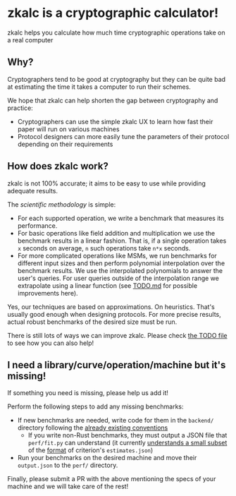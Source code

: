# zkalc is a cryptographic calculator!

zkalc helps you calculate how much time cryptographic operations take on a real computer

## Why?

Cryptographers tend to be good at cryptography but they can be quite bad at estimating the time it takes a computer to run their schemes.

We hope that zkalc can help shorten the gap between cryptography and practice:
- Cryptographers can use the simple zkalc UX to learn how fast their paper will run on various machines
- Protocol designers can more easily tune the parameters of their protocol depending on their requirements

## How does zkalc work?

zkalc is not 100% accurate; it aims to be easy to use while providing adequate results.

The *scientific methodology* is simple:
- For each supported operation, we write a benchmark that measures its performance.
- For basic operations like field addition and multiplication we use the benchmark results in a linear fashion. That is, if a single operation takes `x` seconds on average, `n` such operations take `n*x` seconds.
- For more complicated operations like MSMs, we run benchmarks for different input sizes and then perform polynomial interpolation over the benchmark results. We use the interpolated polynomials to answer the user's queries. For user queries outside of the interpolation range we extrapolate using a linear function (see [TODO.md](https://github.com/zkalc/zkalc/blob/main/TODO.md) for possible improvements here).

Yes, our techniques are based on approximations. On heuristics. That's usually good enough when designing protocols. For more precise results, actual robust benchmarks of the desired size must be run.

There is still lots of ways we can improve zkalc. Please check [the TODO file](https://github.com/zkalc/zkalc/blob/main/TODO.md) to see how you can also help!

## I need a library/curve/operation/machine but it's missing!

If something you need is missing, please help us add it!

Perform the following steps to add any missing benchmarks:
- If new benchmarks are needed, write code for them in the `backend/` directory following the [already existing conventions](https://github.com/zkalc/zkalc/blob/main/backend/blstrs/benches/bench_blstrs.rs)
  - If you write non-Rust benchmarks, they must output a JSON file that `perf/fit.py` can understand (it currently [understands a small subset](https://github.com/asn-d6/zkalc/blob/main/perf/fit.py#L128) of the [format](https://github.com/asn-d6/zkalc/blob/main/perf/blstrs/estimates.json) of criterion's `estimates.json`)
- Run your benchmarks on the desired machine and move their `output.json` to the `perf/` directory.

Finally, please submit a PR with the above mentioning the specs of your machine and we will take care of the rest!
